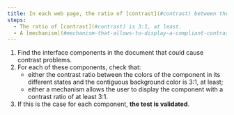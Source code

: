 ```yaml
---
title: In each web page, the ratio of [contrast](#contrast) between the colors of an [interface component](#interface-component) in its different states and the [background color contiguous](#contiguous-background-color-and-contiguous-color) satisfy one of these conditions (except in particular cases)?
steps:
  - The ratio of [contrast](#contrast) is 3:1, at least.
  - A [mechanism](#mechanism-that-allows-to-display-a-compliant-contrast-ratio) allows a [contrast](#contrast) ratio of 3:1, at least.
---
```


1. Find the interface components in the document that could cause contrast problems.
2. For each of these components, check that:
   - either the contrast ratio between the colors of the component in its different states and the contiguous background color is 3:1, at least;
   - either a mechanism allows the user to display the component with a contrast ratio of at least 3:1.
3. If this is the case for each component, **the test is validated**.
